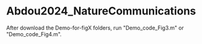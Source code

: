 # Abdou2024_NatureCommunications

After download the Demo-for-figX folders, run "Demo_code_Fig3.m" or "Demo_code_Fig4.m".

